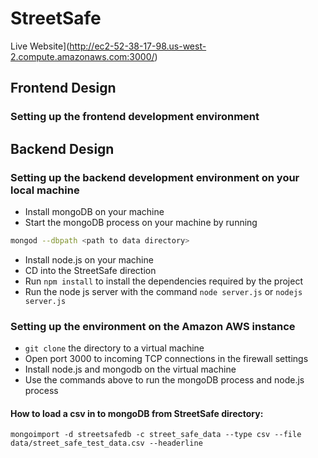 # StreetSafe
Live Website](http://ec2-52-38-17-98.us-west-2.compute.amazonaws.com:3000/)

## Frontend Design
### Setting up the frontend development environment

## Backend Design
### Setting up the backend development environment on your local machine
* Install mongoDB on your machine
* Start the mongoDB process on your machine by running
```bash
mongod --dbpath <path to data directory>
```
* Install node.js on your machine
* CD into the StreetSafe direction
* Run `npm install` to install the dependencies required by the project
* Run the node js server with the command
 `node server.js` or `nodejs server.js`

 ### Setting up the environment on the Amazon AWS instance
 * `git clone` the directory to a virtual machine
 * Open port 3000 to incoming TCP connections in the firewall settings
 * Install node.js and mongodb on the virtual machine
 * Use the commands above to run the mongoDB process and node.js process

 #### How to load a csv in to mongoDB from StreetSafe directory:
 ```mongoimport -d streetsafedb -c street_safe_data --type csv --file data/street_safe_test_data.csv --headerline```

